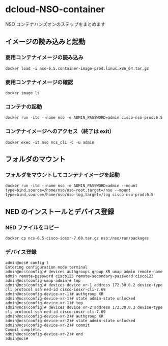 # dcloud-NSO-container
NSO コンテナハンズオンのステップをまとめます

## イメージの読み込みと起動
### 商用コンテナイメージの読み込み
```
docker load -i nso-6.5.container-image-prod.linux.x86_64.tar.gz
```

### 商用コンテナイメージの確認
```
docker image ls
```

### コンテナの起動
```
docker run -itd --name nso -e ADMIN_PASSWORD=admin cisco-nso-prod:6.5
```

### コンテナイメージへのアクセス（終了は exit）
```
docker exec -it nso ncs_cli -C -u admin
```


## フォルダのマウント
### フォルダをマウントしてコンテナイメージを起動
```
docker run -itd --name nso -e ADMIN_PASSWORD=admin --mount type=bind,source=/home/nso/nso-root,target=/nso --mount type=bind,source=/home/nso/nso-log,target=/log cisco-nso-prod:6.5
```

## NED のインストールとデバイス登録
### NED ファイルをコピー
```
docker cp ncs-6.5-cisco-iosxr-7.69.tar.gz nso:/nso/run/packages
```

### デバイス登録
```
admin@ncs# config t
Entering configuration mode terminal
admin@ncs(config)# devices authgroups group XR umap admin remote-name admin remote-password cisco123 remote-secondary-password cisco123
admin@ncs(config-umap-admin)# top
admin@ncs(config)# devices device xr-1 address 172.30.0.2 device-type cli protocol ssh ned-id cisco-iosxr-cli-7.69
admin@ncs(config-device-xr-1)# authgroup XR
admin@ncs(config-device-xr-1)# state admin-state unlocked
admin@ncs(config-device-xr-1)# top
admin@ncs(config)# devices device xr-2 address 172.30.0.3 device-type cli protocol ssh ned-id cisco-iosxr-cli-7.69
admin@ncs(config-device-xr-2)# authgroup XR
admin@ncs(config-device-xr-2)# state admin-state unlocked
admin@ncs(config-device-xr-2)# commit
Commit complete.
admin@ncs(config-device-xr-2)# end
admin@ncs#
```


